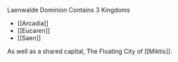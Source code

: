 Laenwalde Dominion Contains 3 Kingdoms 
- [[Arcadia]]
- [[Eucaren]]
- [[Saen]]

As well as a shared capital, The Floating City of [[Miktis]]. 